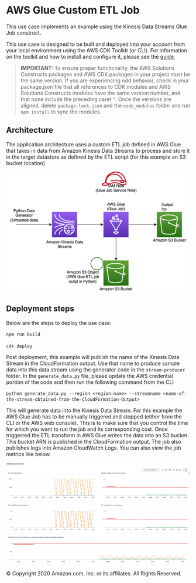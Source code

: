 # AWS Glue Custom ETL Job

This use case implements an example using the Kinesis Data Streams Glue Job construct.

This use case is designed to be built and deployed into your account from your local environment using the AWS CDK Toolkit (or CLI). For information on the toolkit and how to install and configure it, please see the [guide](https://docs.aws.amazon.com/cdk/latest/guide/cli.html).

> **IMPORTANT:** To ensure proper functionality, the AWS Solutions Constructs packages and AWS CDK packages in your project must be the same version. If you are experiencing odd behavior, check in your package.json file that all references to CDK modules and AWS Solutions Constructs modules have the same version number, and that none include the preceding caret `^`. Once the versions are aligned, delete `package-lock.json` and the `node_modules` folder and run `npm install` to sync the modules.

## Architecture

The application architecture uses a custom ETL job defined in AWS Glue that takes in data from Amazon Kinesis Data Streams to
process and store it in the target datastore as defined by the ETL script (for this example an S3 bucket location)

![Architecture Diagram](architecture.png)

## Deployment steps

Below are the steps to deploy the use case:

```
npm run build

cdk deploy

```

Post deployment, this example will publish the name of the Kinesis Data Stream in the CloudFormation output. Use that name
to produce sample data into this data stream using the generator code in the `stream-producer` folder. In the `generate_data.py` file, please update the AWS credential portion of the code and then run the following command from the CLI

```
python generate_data.py --region <region-name> --streanname <name-of-the-stream-obtained-from-the-CloudFormation-Output>
```

This will generate data into the Kinesis Data Stream. For this example the AWS Glue Job has to be manually triggered and stopped (either from the CLI or
the AWS web console). This is to make sure that you control the time for which you want to run the job and its corresponding cost. Once triggerred
the ETL transform in AWS Glue writes the data into an S3 bucket. This bucket ARN is published in the CloudFormation output. The job also publishes logs into Amazon CloudWatch Logs. You can also view the job metrics like below.

![Glue CloudWatch Metrics](metrics.png)

&copy; Copyright 2020 Amazon.com, Inc. or its affiliates. All Rights Reserved.
